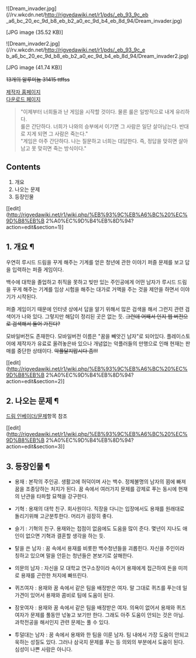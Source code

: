![Dream_invader.jpg](//rv.wkcdn.net/http://rigvedawiki.net/r1/pds/_eb_93_9c_eb
_a6_bc_20_ec_9d_b8_eb_b2_a0_ec_9d_b4_eb_8d_94/Dream_invader.jpg)

[JPG image (35.52 KB)]

  

![Dream_invader2.jpg](//rv.wkcdn.net/http://rigvedawiki.net/r1/pds/_eb_93_9c_e
b_a6_bc_20_ec_9d_b8_eb_b2_a0_ec_9d_b4_eb_8d_94/Dream_invader2.jpg)

[JPG image (41.74 KB)]

  
<del>13개의 알루미늄 31415 ttffss</del>

[제작자 홈페이지](http://ttkti.ivyro.net/)  
[다운로드 페이지](http://ttkti.ivyro.net/zeroxe/pds/32988)

> "이제부터 너희들과 난 게임을 시작할 것이다. 물론 룰은 일방적으로 내게 유리하다.  
룰은 간단하다. 너희가 나와의 승부에서 이기면 그 사람은 일단 살아남는다. 반대로 지게 되면 그 사람은 죽는다."  
"게임은 아주 간단하다. 나는 질문하고 너희는 대답한다. 즉, 정답을 맞히면 살아남고 못 맞히면 죽는 방식이다."

## Contents

    

1. 개요 
2. 나오는 문제 
3. 등장인물 

[[edit](http://rigvedawiki.net/r1/wiki.php/%EB%93%9C%EB%A6%BC%20%EC%9D%B8%EB%B
2%A0%EC%9D%B4%EB%8D%94?action=edit&section=1)]

## 1. 개요 ¶

우연히 루시드 드림을 꾸게 해주는 기계를 얻은 청년에 관한 이야기 퍼즐 문제를 보고 답을 입력하는 퍼즐 게임이다.

  

백수에 대학을 졸업하고 취직을 못하고 빚만 있는 주인공에게 어떤 남자가 루시드 드림을 꾸게 해주는 기계를 임상 시험을 해주는 대가로 거액을
주는 것을 제안을 하면서 이야기가 시작된다.

  

퍼즐 게임이기 때문에 인터넷 상에서 답을 알기 위해서 많은 검색을 해서 그런지 관련 검색어가 나와 있다. 그렇지만 해답이 정리된 곳은 없는
듯. <del>그런데 어째서 인지 웹 버전으로 검색해서 들어 가진다?</del>

  

모바일버전도 존재한다. 모바일버전 이름은 "꿈을 빼앗긴 남자"로 되어있다. 플레이스토어에 제작자가 유료로 올려놓은바 있으나 개념없는
악플러들의 만행으로 인해 현재는 판매를 중단한 상태이다. <del>악플달지맙시다 좀!!!</del>

  

[[edit](http://rigvedawiki.net/r1/wiki.php/%EB%93%9C%EB%A6%BC%20%EC%9D%B8%EB%B
2%A0%EC%9D%B4%EB%8D%94?action=edit&section=2)]

## 2. 나오는 문제 ¶

[드림 인베이더/문제](%EB%93%9C%EB%A6%BC%20%EC%9D%B8%EB%B2%A0%EC%9D%B4%EB%8D%94/%EB%AC%B8%EC%A0%9C.md)항목 참조

  

[[edit](http://rigvedawiki.net/r1/wiki.php/%EB%93%9C%EB%A6%BC%20%EC%9D%B8%EB%B
2%A0%EC%9D%B4%EB%8D%94?action=edit&section=3)]

## 3. 등장인물 ¶

  

  * 용재 : 본작의 주인공. 생활고에 허덕이며 사는 백수. 정체불명의 남자의 꾐에 빠져 꿈을 조종당하는 처지가 된다. 꿈 속에서 여러가지 문제를 강제로 푸는 동시에 현재의 난관을 타파할 묘책을 강구한다.  

  * 기혁 : 용재의 대학 친구. 회사원이다. 직장을 다니는 입장에서도 용재를 원래대로 돌리기위해 고군분투한다. 머리가 굉장히 좋다.  

  * 슬기 : 기혁의 친구. 용재와는 접점이 없음에도 도움을 많이 준다. 몇년이 지나도 애인이 없으면 기혁과 결혼할 생각을 하는 듯.  

  * 탈을 쓴 남자 : 꿈 속에서 용재를 비롯한 백수청년들을 괴롭힌다. 자신을 주인이라 칭하고 있으며 말을 안듣는 청년들은 본보기로 살해한다.  

  * 의문의 남자 : 자신을 모 대학교 연구소장이라 속이거 용재에게 접근하여 돈을 미끼로 용재를 곤란한 처지에 빠뜨린다.  

  * 퀴즈여자 : 용재와 꿈 속에서 같은 팀을 배정받은 여자. 말 그대로 퀴즈를 푸는데 일가견이 있어서 용재와 콤비로 팀에 도움이 된다.  

  * 잠옷여자 : 용재와 꿈 속에서 같은 팀을 배정받은 여자. 의욕이 없어서 용재와 퀴즈여자가 문제를 풀동안 넋놓고 보기만 한다. 그래도 아주 도움이 안되는 것은 아님. 과학전공을 해서인지 관련 문제는 풀 수 있다.  

  * 투덜대는 남자 : 꿈 속에서 용재와 한 팀을 이룬 남자. 팀 내에서 가장 도움이 안되고 욱하는 성질도 있다. 그러나 삼국지 문제를 푸는 등 의외의 부분에서 도움이 된다. 심성이 나쁜 사람은 아니다.


